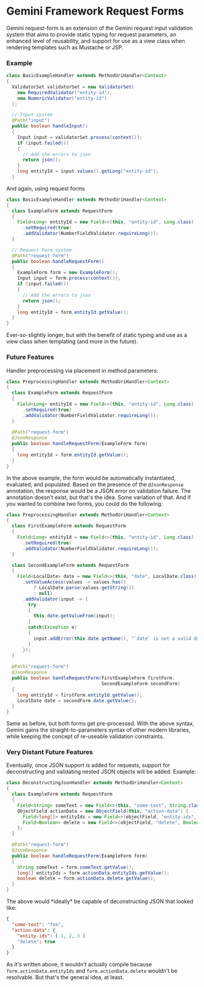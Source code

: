 # Gemini Framework Request Forms

Gemini request-form is an extension of the Gemini request input validation 
system that aims to provide static typing for request parameters, an enhanced 
level of reusability, and support for use as a view class when rendering 
templates such as Mustache or JSP.

### Example

```java
class BasicExampleHandler extends MethodUriHandler<Context>
{
  ValidatorSet validatorSet = new ValidatorSet(
    new RequiredValidator("entity-id"),
    new NumericValidator("entity-id")
  ); 

  // Input system
  @Path("input")
  public boolean handleInput()
  {
    Input input = validatorSet.process(context());
    if (input.failed())
    {
      // Add the errors to json
      return json();
    }
    long entityId = input.values().getLong("entity-id");
  }
```

And again, using request forms

```java
class BasicExampleHandler extends MethodUriHandler<Context>
{
  class ExampleForm extends RequestForm
  {
    Field<Long> entityId = new Field<>(this, "entity-id", Long.class)
      .setRequired(true)
      .addValidator(NumberFieldValidator.requireLong());
  }

  // Request Form system
  @Path("request-form")
  public boolean handleRequestForm()
  {
    ExampleForm form = new ExampleForm();
    Input input = form.process(context());
    if (input.failed())
    {
      // Add the errors to json
      return json();
    }
    long entityId = form.entityId.getValue();
  }
}
```

Ever-so-slightly longer, but with the benefit of static typing and 
use as a view class when templating (and more in the future).

### Future Features

Handler preprocessing via placement in method parameters:

```java
class PreprocessingHandler extends MethodUriHandler<Context>
{
  class ExampleForm extends RequestForm
  {
    Field<Long> entityId = new Field<>(this, "entity-id", Long.class)
      .setRequired(true)
      .addValidator(NumberFieldValidator.requireLong());
  }
  
  @Path("request-form")
  @JsonResponse
  public boolean handleRequestForm(ExampleForm form)
  {
    long entityId = form.entityId.getValue();
  }
}
```

In the above example, the form would be automatically instantiated, evaluated, 
and populated. Based on the presence of the `@JsonResponse` annotation, the
response would be a JSON error on validation failure. The annotation doesn't 
exist, but that's the idea. Some variation of that. And if you wanted to 
combine two forms, you could do the following:

```java
class PreprocessingHandler extends MethodUriHandler<Context>
{
  class FirstExampleForm extends RequestForm
  {
    Field<Long> entityId = new Field<>(this, "entity-id", Long.class)
      .setRequired(true)
      .addValidator(NumberFieldValidator.requireLong());
  }

  class SecondExampleForm extends RequestForm
  {
    Field<LocalDate> date = new Field<>(this, "date", LocalDate.class)
      .setValueAccess(values -> values.has() 
          ? LocalDate.parse(values.getString())
          : null)
      .addValidator(input -> {
        try
        {
          this.date.getValueFrom(input);
        }
        catch(Exception e)
        {
          input.addError(this.date.getName(), "`date` is not a valid date.")
        }
      });
  }
  
  @Path("request-form")
  @JsonResponse
  public boolean handleRequestForm(FirstExampleForm firstForm, 
                                   SecondExampleForm secondForm)
  {
    long entityId = firstForm.entityId.getValue();
    LocalDate date = secondForm.date.getValue();
  }
}
```

Same as before, but both forms get pre-processed. With the above syntax, 
Gemini gains the straight-to-parameters syntax of other modern libraries, while
keeping the concept of re-useable validation constraints.


### Very Distant Future Features

Eventually, once JSON support is added for requests, support for deconstructing 
and validating nested JSON objects will be added. Example:

```java
class DeconstructingJsonHandler extends MethodUriHandler<Context>
{
  class ExampleForm extends RequestForm
  {
    Field<String> someText = new Field<>(this, "some-text", String.class);
    ObjectField actionData = new ObjectField(this, "action-data") {
      Field<long[]> entityIds = new Field<>(objectField, "entity-ids", long[].class);
      Field<Boolean> delete = new Field<>(objectField, "delete", Boolean.class);
    };
  }

  @Path("request-form")
  @JsonResponse
  public boolean handleRequestForm(ExampleForm form)
  {
    String someText = form.someText.getValue();
    long[] entityIds = form.actionData.entityIds.getValue();
    boolean delete = form.actionData.delete.getValue();
  }
}
``` 

The above would \*ideally\* be capable of deconstructing JSON that looked like:

```json
{
  "some-text": "foo",
  "action-data": {
    "entity-ids": [ 1, 2, 3 ]
    "delete": true
  }
}
```

As it's written above, it wouldn't actually compile because 
`form.actionData.entityIds` and `form.actionData.delete` wouldn't be 
resolvable. But that's the general idea, at least.